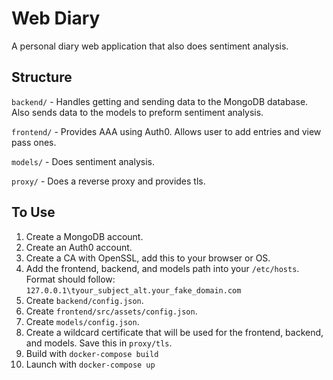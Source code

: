 # Web Diary

A personal diary web application that also does sentiment analysis.

## Structure

`backend/` - Handles getting and sending data to the MongoDB database. Also sends data to the models to preform sentiment analysis.

`frontend/` - Provides AAA using Auth0. Allows user to add entries and view pass ones.

`models/`  - Does sentiment analysis.

`proxy/`   - Does a reverse proxy and provides tls.

## To Use

1. Create a MongoDB account.
2. Create an Auth0 account.
3. Create a CA with OpenSSL, add this to your browser or OS.
4. Add the frontend, backend, and models path into your `/etc/hosts`. Format should follow: `127.0.0.1\tyour_subject_alt.your_fake_domain.com` 
5. Create `backend/config.json`.
6. Create `frontend/src/assets/config.json`.
7. Create `models/config.json`.
8. Create a wildcard certificate that will be used for the frontend, backend, and models. Save this in `proxy/tls`.
9. Build with `docker-compose build`
10. Launch with `docker-compose up`
